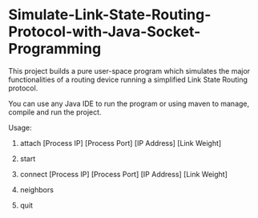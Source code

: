 # Simulate-Link-State-Routing-Protocol-with-Java-Socket-Programming

<p>This project builds a pure user-space program which simulates the major functionalities of a routing device running a simplified Link State Routing protocol.
</p>

<p>You can use any Java IDE to run the program or using maven to manage, compile and run the project.</p>

<p>Usage:

 1. attach [Process IP] [Process Port] [IP Address] [Link Weight]

 2. start

 3. connect [Process IP] [Process Port] [IP Address] [Link Weight]

 4. neighbors

 5. quit
</p>
